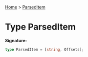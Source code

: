 [Home](../index.md) &gt; [ParsedItem](./parseditem.md)

# Type ParsedItem

<b>Signature:</b>

```typescript
type ParsedItem = [string, Offsets];
```
